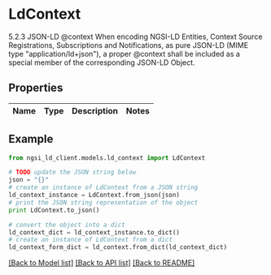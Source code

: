 # LdContext

5.2.3 JSON-LD @context  When encoding NGSI-LD Entities, Context Source Registrations, Subscriptions and Notifications, as pure JSON-LD (MIME type \"application/ld+json\"), a proper @context shall be included as a special member of the corresponding JSON-LD Object. 

## Properties
Name | Type | Description | Notes
------------ | ------------- | ------------- | -------------

## Example

```python
from ngsi_ld_client.models.ld_context import LdContext

# TODO update the JSON string below
json = "{}"
# create an instance of LdContext from a JSON string
ld_context_instance = LdContext.from_json(json)
# print the JSON string representation of the object
print LdContext.to_json()

# convert the object into a dict
ld_context_dict = ld_context_instance.to_dict()
# create an instance of LdContext from a dict
ld_context_form_dict = ld_context.from_dict(ld_context_dict)
```
[[Back to Model list]](../README.md#documentation-for-models) [[Back to API list]](../README.md#documentation-for-api-endpoints) [[Back to README]](../README.md)


